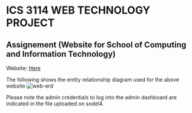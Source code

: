 # ICS 3114 WEB TECHNOLOGY PROJECT
## Assignement (Website for School of Computing and Information Technology)
Website: [Here](http://oldman.co.ke/)

The following shows the entity relationship diagram used for the above website
![web-erd](https://user-images.githubusercontent.com/19873411/166811014-f35b363c-1033-4822-b260-dbe11ac934db.PNG)

Please note the admin credentials to log into the admin dashboard are indicated in the file uploaded on sodel4.
